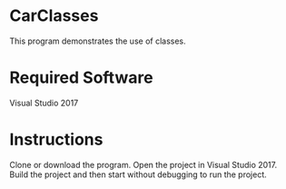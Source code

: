 # CarClasses
This program demonstrates the use of classes.

# Required Software
Visual Studio 2017

# Instructions
Clone or download the program. Open the project in Visual Studio 2017.
Build the project and then start without debugging to run the project.
